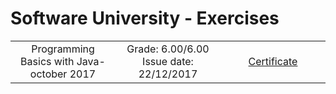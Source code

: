 # Software University - Exercises 


<table border="0" width="100%" cellspacing="1" cellpadding="3" align="center">
  <tr>
       <td align="center" width="33%">
        Programming Basics with Java- october 2017
       </td> 
       <td align="center" width="33%">
        Grade: 6.00/6.00 <br> Issue date: 22/12/2017
       </td> 
       <td align="center" width="33%">
         <a href="https://softuni.bg/certificates/details/50217/9efb074a">Certificate</a> 
       </td> 
  </tr>
</table>
